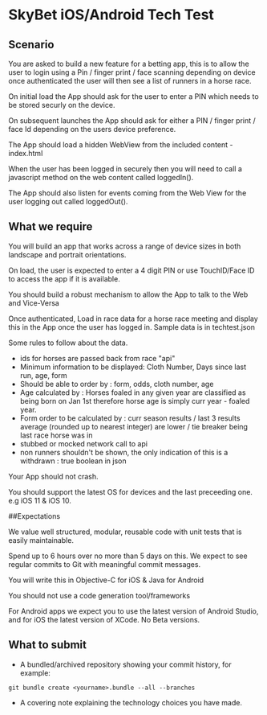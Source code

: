 # SkyBet iOS/Android Tech Test

## Scenario

You are asked to build a new feature for a betting app, this is to allow the user to login using a Pin / finger print / face scanning depending on device once authenticated the user will then see a list of runners in a horse race.

On initial load the App should ask for the user to enter a PIN which needs to be stored securly on the device.

On subsequent launches the App should ask for either a PIN / finger print / face Id depending on the users device preference.

The App should load a hidden WebView from the included content - index.html

When the user has been logged in securely then you will need to call a javascript method on the web content called loggedIn().

The App should also listen for events coming from the Web View for the user logging out called loggedOut().

## What we require

You will build an app that works across a range of device sizes in both landscape and portrait orientations.

On load, the user is expected to enter a 4 digit PIN or use TouchID/Face ID to access the app if it is available.

You should build a robust mechanism to allow the App to talk to the Web and Vice-Versa

Once authenticated, Load in race data for a horse race meeting and display this in the App once the user has logged in. Sample data is in techtest.json

Some rules to follow about the data.

- ids for horses are passed back from race "api" 
- Minimum information to be displayed: Cloth Number, Days since last run, age, form
- Should be able to order by : form, odds, cloth number, age
- Age calculated by : Horses foaled in any given year are classified as being born on Jan 1st therefore horse age is simply curr year - foaled year.
- Form order to be calculated by : curr season results /  last 3 results average (rounded up to nearest integer) are lower / tie breaker being last race horse was in
- stubbed or mocked network call to api
- non runners shouldn't be shown, the only indication of this is a withdrawn : true boolean in json

Your App should not crash.

You should support the latest OS for devices and the last preceeding one. e.g iOS 11 & iOS 10.

##Expectations

We value well structured, modular, reusable code with unit tests that is easily maintainable.

Spend up to 6 hours over no more than 5 days on this. We expect to see regular commits to Git with meaningful commit messages.

You will write this in Objective-C for iOS & Java for Android

You should not use a code generation tool/frameworks

For Android apps we expect you to use the latest version of Android Studio, and for iOS the latest version of XCode. No Beta versions.

## What to submit

* A bundled/archived repository showing your commit history, for example:

```git bundle create <yourname>.bundle --all --branches```

* A covering note explaining the technology choices you have made.


